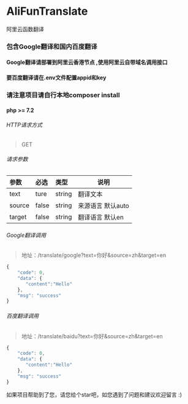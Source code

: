 
# AliFunTranslate
阿里云函数翻译


###  包含Google翻译和国内百度翻译

#### Google翻译请部署到阿里云香港节点 ,使用阿里云自带域名调用接口

#### 要百度翻译请在.env文件配置appid和key

### 请注意项目请自行本地composer install
#### php >= 7.2

###### HTTP请求方式

> GET

###### 请求参数

| 参数   | 必选    |类型| 说明          |
|:-----|:------|:-----|-------------|
| text | ture  |string| 翻译文本        |
| source | false | string  | 来源语言 默认auto |
| target | false  |string   | 翻译语言 默认en   |

###### Google翻译调用

> 地址：/translate/google?text=你好&source=zh&target=en

``` javascript
{
    "code": 0,
    "data": {
       "content":"Hello"
    },
    "msg": "success"
}
``` 

###### 百度翻译调用

> 地址：/translate/baidu?text=你好&source=zh&target=en

``` javascript
{
    "code": 0,
    "data": {
       "content":"Hello"
    },
    "msg": "success"
}
``` 

如果项目帮助到了您，请您给个star吧，如您遇到了问题和建议欢迎留言 :)
